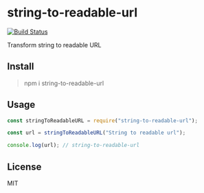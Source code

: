 # string-to-readable-url

[![Build Status](https://travis-ci.org/neosiae/string-to-readable-url.svg?branch=master)](https://travis-ci.org/neosiae/string-to-readable-url)

Transform string to readable URL

## Install

> npm i string-to-readable-url

## Usage

```javascript
const stringToReadableURL = require("string-to-readable-url");

const url = stringToReadableURL("String to readable url");

console.log(url); // string-to-readable-url
```

## License

MIT
